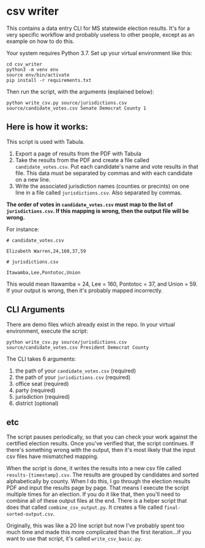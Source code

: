 # csv writer
This contains a data entry CLI for MS statewide election results. It's for a very specific workflow and probably useless to other people, except as an example on how to do this.

Your system requires Python 3.7. Set up your virtual environment like this:
```
cd csv_writer
python3 -m venv env
source env/bin/activate
pip install -r requirements.txt
```

Then run the script, with the arguments (explained below):
```
python write_csv.py source/jurisdictions.csv source/candidate_votes.csv Senate Democrat County 1
```

## Here is how it works:
  This script is used with Tabula. 
  1. Export a page of results from the PDF with Tabula
  2. Take the results from the PDF and create a file called `candidate_votes.csv`. Put each candidate's name and vote results in that file. This data must be separated by commas and with each candidate on a new line. 
  3. Write the associated jurisdiction names (counties or precints) on one line in a file called `jurisdictions.csv`. Also separated by commas. 
  
  **The order of votes in `candidate_votes.csv` must map to the list of `jurisdictions.csv`. If this mapping is wrong, then the output file will be wrong.**

For instance:
```
# candidate_votes.csv

Elizabeth Warren,24,160,37,59
```

```
# jurisdictions.csv

Itawamba,Lee,Pontotoc,Union
```

This would mean Itawamba = 24, Lee = 160, Pontotoc = 37, and Union = 59. If your output is wrong, then it's probably mapped incorrectly.

## CLI Arguments
There are demo files which already exist in the repo. In your virtual environment, execute the script:
```
python write_csv.py source/jurisdictions.csv source/candidate_votes.csv President Democrat County
```

The CLI takes 6 arguments: 
  1) the path of your `candidate_votes.csv` (required)
  2) the path of your `jurisdictions.csv` (required)
  3) office seat (required)
  4) party (required)
  5) jurisdiction (required)
  6) district (optional)

## etc
The script pauses periodically, so that you can check your work against the certified election results. Once you've verified that, the script continues. If there's something wrong with the output, then it's most likely that the input csv files have mismatched mapping.

When the script is done, it writes the results into a new csv file called `results-{timestamp}.csv`. The results are grouped by candidates and sorted alphabetically by county. When I do this, I go through the election results PDF and input the results page by page. That means I execute the script multiple times for an election. If you do it like that, then you'll need to combine all of these output files at the end. There is a helper script that does that called `combine_csv_output.py`. It creates a file called `final-sorted-output.csv`.

Originally, this was like a 20 line script but now I've probably spent too much time and made this more complicated than the first iteration...if you want to use that script, it's called `write_csv_basic.py`. 